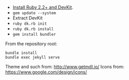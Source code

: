 * [Install Ruby 2.2+ and DevKit](http://rubyinstaller.org/downloads).
* `gem update --system`
* Extract DevKit
* `ruby dk.rb init`
* `ruby dk.rb install`
* `gem install bundler`

From the repository root:

```
bundle install
bundle exec jekyll serve
```

Theme and such from: http://www.getmdl.io/
Icons from: https://www.google.com/design/icons/
